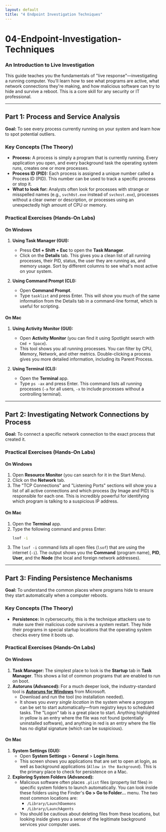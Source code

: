 ```yaml
---
layout: default
title: "4 Endpoint Investigation Techniques"
---
```


# 04-Endpoint-Investigation-Techniques

### An Introduction to Live Investigation

This guide teaches you the fundamentals of "live response"—investigating a running computer. You'll learn how to see what programs are active, what network connections they're making, and how malicious software can try to hide and survive a reboot. This is a core skill for any security or IT professional.

---

## Part 1: Process and Service Analysis

**Goal:** To see every process currently running on your system and learn how to spot potential outliers.

### Key Concepts (The Theory)

- **Process:** A process is simply a program that is currently running. Every application you open, and every background task the operating system runs, creates one or more processes.
- **Process ID (PID):** Each process is assigned a unique number called a Process ID (PID). This number can be used to track a specific process or stop it.
- **What to look for:** Analysts often look for processes with strange or misspelled names (e.g., `svch0st.exe` instead of `svchost.exe`), processes without a clear owner or description, or processes using an unexpectedly high amount of CPU or memory.

### Practical Exercises (Hands-On Labs)

#### **On Windows**

1.  **Using Task Manager (GUI):**

    - Press **Ctrl + Shift + Esc** to open the **Task Manager**.
    - Click on the **Details** tab. This gives you a clean list of all running processes, their PID, status, the user they are running as, and memory usage. Sort by different columns to see what's most active on your system.

2.  **Using Command Prompt (CLI):**
    - Open **Command Prompt**.
    - Type `tasklist` and press Enter. This will show you much of the same information from the Details tab in a command-line format, which is useful for scripting.

#### **On Mac**

1.  **Using Activity Monitor (GUI):**

    - Open **Activity Monitor** (you can find it using Spotlight search with `Cmd + Space`).
    - This tool shows you all running processes. You can filter by CPU, Memory, Network, and other metrics. Double-clicking a process gives you more detailed information, including its Parent Process.

2.  **Using Terminal (CLI):**
    - Open the **Terminal** app.
    - Type `ps -ax` and press Enter. This command lists all running processes (`-a` for all users, `-x` to include processes without a controlling terminal).

---

## Part 2: Investigating Network Connections by Process

**Goal:** To connect a specific network connection to the exact process that created it.

### Practical Exercises (Hands-On Labs)

#### **On Windows**

1.  Open **Resource Monitor** (you can search for it in the Start Menu).
2.  Click on the **Network** tab.
3.  The "TCP Connections" and "Listening Ports" sections will show you a list of all active connections and which process (by Image and PID) is responsible for each one. This is incredibly powerful for identifying which program is talking to a suspicious IP address.

#### **On Mac**

1.  Open the **Terminal** app.
2.  Type the following command and press Enter:
    ```bash
    lsof -i
    ```
3.  The `lsof -i` command lists all open files (`lsof`) that are using the internet (`-i`). The output shows you the **Command** (program name), **PID**, **User**, and the **Node** (the local and foreign network addresses).

---

## Part 3: Finding Persistence Mechanisms

**Goal:** To understand the common places where programs hide to ensure they start automatically when a computer reboots.

### Key Concepts (The Theory)

- **Persistence:** In cybersecurity, this is the technique attackers use to make sure their malicious code survives a system restart. They hide their programs in special startup locations that the operating system checks every time it boots up.

### Practical Exercises (Hands-On Labs)

#### **On Windows**

1.  **Task Manager:** The simplest place to look is the **Startup** tab in **Task Manager**. This shows a list of common programs that are enabled to run on boot.
2.  **Autoruns (Advanced):** For a much deeper look, the industry-standard tool is **[Autoruns for Windows](https://learn.microsoft.com/en-us/sysinternals/downloads/autoruns)** from Microsoft.
    - Download and run the tool (no installation needed).
    - It shows you _every single location_ in the system where a program can be set to start automatically—from registry keys to scheduled tasks. The "Logon" tab is a great place to start. Anything highlighted in yellow is an entry where the file was not found (potentially uninstalled software), and anything in red is an entry where the file has no digital signature (which can be suspicious).

#### **On Mac**

1.  **System Settings (GUI):**
    - Open **System Settings** > **General** > **Login Items**.
    - This screen shows you applications that are set to open at login, as well as background applications (`Allow in the Background`). This is the primary place to check for persistence on a Mac.
2.  **Exploring System Folders (Advanced):**
    - Malicious software often places `.plist` files (property list files) in specific system folders to launch automatically. You can look inside these folders using the Finder's **Go > Go to Folder...** menu. The two most common locations are:
      - `/Library/LaunchDaemons`
      - `/Library/LaunchAgents`
    - You should be cautious about deleting files from these locations, but looking inside gives you a sense of the legitimate background services your computer uses.
